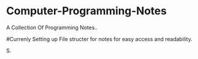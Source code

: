 # Computer-Programming-Notes
A Collection Of Programming Notes..

#Currenly Setting up File structer for notes for easy access and readability.

S. 

